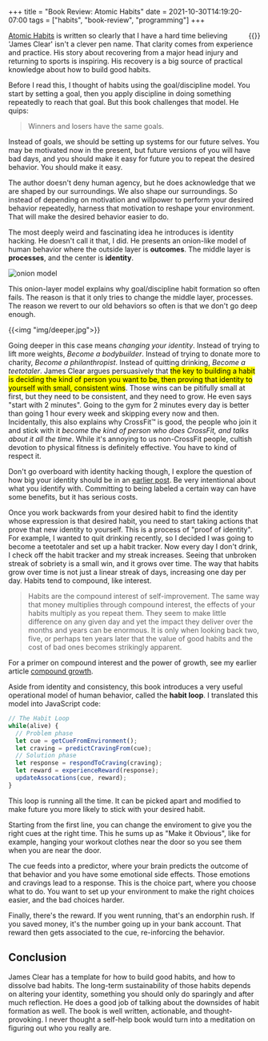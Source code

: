 +++
title = "Book Review: Atomic Habits"
date = 2021-10-30T14:19:20-07:00
tags = ["habits", "book-review", "programming"]
+++

<div style="float: right">{{<img "img/atomic-habits.jpg">}}</div>

[Atomic Habits](https://jamesclear.com/atomic-habits) is written so clearly that I have a hard time believing 'James Clear' isn't a clever pen name. That clarity comes from experience and practice. His story about recovering from a major head injury and returning to sports is inspiring. His recovery is a big source of practical knowledge about how to build good habits.

Before I read this, I thought of habits using the goal/discipline model. You start by setting a goal, then you apply discipline in doing something repeatedly to reach that goal. But this book challenges that model. He quips:

> Winners and losers have the same goals.

Instead of goals, we should be setting up systems for our future selves. You may be motivated now in the present, but future versions of you will have bad days, and you should make it easy for future you to repeat the desired behavior. You should make it easy.

The author doesn't deny human agency, but he does acknowledge that we are shaped by our surroundings. We also shape our surroundings. So instead of depending on motivation and willpower to perform your desired behavior repeatedly, harness that motivation to reshape your environment. That will make the desired behavior easier to do. 

The most deeply weird and fascinating idea he introduces is identity hacking. He doesn't call it that, I did. He presents an onion-like model of human behavior where the outside layer is **outcomes**. The middle layer is **processes**, and the center is **identity**.

![onion model](https://jamesclear.com/wp-content/uploads/2012/12/Layers-of-behavior-change.png)

This onion-layer model explains why goal/discipline habit formation so often fails. The reason is that it only tries to change the middle layer, processes. The reason we revert to our old behaviors so often is that we don't go deep enough.

{{<img "img/deeper.jpg">}}

Going deeper in this case means <i>changing your identity</i>. Instead of trying to lift more weights, <i>Become a bodybuilder</i>. Instead of trying to donate more to charity, <i>Become a philanthropist</i>. Instead of quitting drinking, <i>Become a teetotaler</i>. James Clear argues persuasively that <mark>the key to building a habit is deciding the kind of person you want to be, then proving that identity to yourself with small, consistent wins</mark>. Those wins can be pitifully small at first, but they need to be consistent, and they need to grow. He even says "start with 2 minutes". Going to the gym for 2 minutes every day is better than going 1 hour every week and skipping every now and then. Incidentally, this also explains why CrossFit&trade; is good, the people who join it and stick with it <i>become the kind of person who does CrossFit, and talks about it all the time</i>. While it's annoying to us non-CrossFit people, cultish devotion to physical fitness is definitely effective. You have to kind of respect it.

Don't go overboard with identity hacking though, I explore the question of how big your identity should be in an [earlier post](/posts/how-big-identity). Be very intentional about what you identify with. Committing to being labeled a certain way can have some benefits, but it has serious costs.

Once you work backwards from your desired habit to find the identity whose expression is that desired habit, you need to start taking actions that prove that new identity to yourself. This is a process of "proof of identity". For example, I wanted to quit drinking recently, so I decided I was going to become a teetotaler and set up a habit tracker. Now every day I don't drink, I check off the habit tracker and my streak increases. Seeing that unbroken streak of sobriety is a small win, and it grows over time. The way that habits grow over time is not just a linear streak of days, increasing one day per day. Habits tend to compound, like interest. 

> Habits are the compound interest of self-improvement. The same way that money multiplies through compound interest, the effects of your habits multiply as you repeat them. They seem to make little difference on any given day and yet the impact they deliver over the months and years can be enormous. It is only when looking back two, five, or perhaps ten years later that the value of good habits and the cost of bad ones becomes strikingly apparent.

For a primer on compound interest and the power of growth, see my earlier article [compound growth](/posts/compound-growth).

Aside from identity and consistency, this book introduces a very useful operational model of human behavior, called the **habit loop**. I translated this model into JavaScript code:

```js
// The Habit Loop
while(alive) {
  // Problem phase
  let cue = getCueFromEnvironment();
  let craving = predictCravingFrom(cue);
  // Solution phase
  let response = respondToCraving(craving);
  let reward = experienceReward(response);
  updateAssocations(cue, reward);
}
```

This loop is running all the time. It can be picked apart and modified to make future you more likely to stick with your desired habit.

Starting from the first line, you can change the enviroment to give you the right cues at the right time. This he sums up as "Make it Obvious", like for example, hanging your workout clothes near the door so you see them when you are near the door. 

The cue feeds into a predictor, where your brain predicts the outcome of that behavior and you have some emotional side effects. Those emotions and cravings lead to a response. This is the choice part, where you choose what to do. You want to set up your environment to make the right choices easier, and the bad choices harder. 

Finally, there's the reward. If you went running, that's an endorphin rush. If you saved money, it's the number going up in your bank account. That reward then gets associated to the cue, re-inforcing the behavior.

## Conclusion
James Clear has a template for how to build good habits, and how to dissolve bad habits. The long-term sustainability of those habits depends on altering your identity, something you should only do sparingly and after much reflection. He does a good job of talking about the downsides of habit formation as well. The book is well written, actionable, and thought-provoking. I never thought a self-help book would turn into a meditation on figuring out who you really are. 
